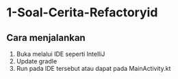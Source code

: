 # 1-Soal-Cerita-Refactoryid

## Cara menjalankan
1. Buka melalui IDE seperti IntelliJ
2. Update gradle
3. Run pada IDE tersebut atau dapat pada MainActivity.kt
